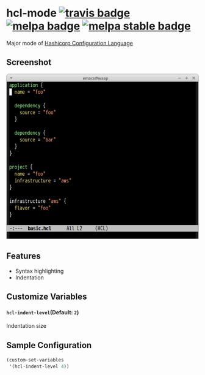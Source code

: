 # hcl-mode [![travis badge][travis-badge]][travis-link] [![melpa badge][melpa-badge]][melpa-link] [![melpa stable badge][melpa-stable-badge]][melpa-stable-link]

Major mode of [Hashicorp Configuration Language](https://github.com/hashicorp/hcl)


## Screenshot

![hcl-mode](image/hcl-mode.png)


## Features

- Syntax highlighting
- Indentation


## Customize Variables

#### `hcl-indent-level`(Default: `2`)

Indentation size


## Sample Configuration

```lisp
(custom-set-variables
 '(hcl-indent-level 4))
```

[travis-badge]: https://travis-ci.org/syohex/emacs-hcl-mode.svg
[travis-link]: https://travis-ci.org/syohex/emacs-hcl-mode
[melpa-link]: https://melpa.org/#/hcl-mode
[melpa-stable-link]: https://stable.melpa.org/#/hcl-mode
[melpa-badge]: https://melpa.org/packages/hcl-mode-badge.svg
[melpa-stable-badge]: https://stable.melpa.org/packages/hcl-mode-badge.svg
